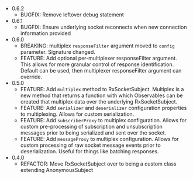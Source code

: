 - 0.6.2
	- BUGFIX: Remove leftover debug statement
- 0.6.1
  - BUGFIX: Ensure underlying socket reconnects when new connection information provided
- 0.6.0
	- BREAKING: multiplex `responseFilter` argument moved to `config` parameter. Signature changed.
	- FEATURE: Add optional per-multiplexer responseFilter argument. This allows for more granular control of response identification. Default can be used, then multiplexer responseFilter argument can override.
- 0.5.0
	- FEATURE: Add `multiplex` method to RxSocketSubject. Multiplex is a new method that returns a function with which Observables can be created that multiplex data over the underlying RxSocketSubject.
	- FEATURE: Add `serializer` and `deserializer` configuration properties to multiplexing. Allows for custom serialization.
	- FEATURE: Add `subscriberProxy` to multiplex configuration. Allows for custom pre-processing of subscription and unsubscription messages prior to being serialized and sent over the socket.
	- FEATURE: Add `messageProxy` to multiplex configuration. Allows for custom processing of raw socket message events prior to deserialization. Useful for things like batching responses.
- 0.4.0
	- REFACTOR: Move RxSocketSubject over to being a custom class extending AnonymousSubject
